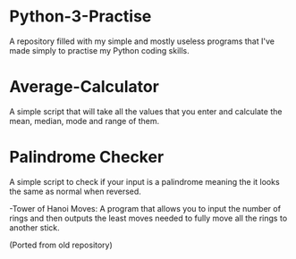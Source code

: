 # Python-3-Practise
A repository filled with my simple and mostly useless programs that I've made simply to practise my Python coding skills.

# Average-Calculator
A simple script that will take all the values that you enter and calculate the mean, median, mode and range of them.
# Palindrome Checker
A simple script to check if your input is a palindrome meaning the it looks the same as normal when reversed.

-Tower of Hanoi Moves: A program that allows you to input the number of rings and then outputs the least moves needed to fully move all     the rings to another stick.

(Ported from old repository)
